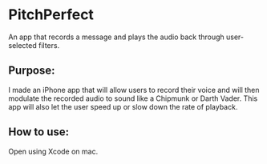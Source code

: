 # PitchPerfect
An app that records a message and plays the audio back through user-selected filters.

## Purpose:
I made an iPhone app that will allow users to record their voice and will then modulate the recorded audio to sound like a Chipmunk or Darth Vader. This app will also let the user speed up or slow down the rate of playback. ​

## How to use:
Open using Xcode on mac.